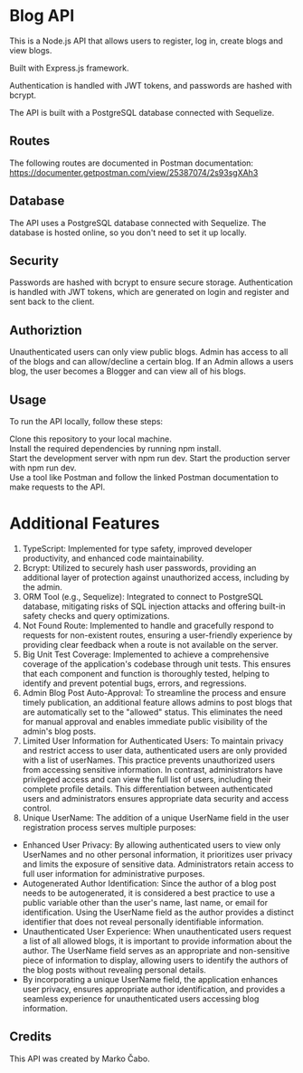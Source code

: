 # Blog API

This is a Node.js API that allows users to register, log in, create blogs and view blogs.

Built with Express.js framework.

Authentication is handled with JWT tokens, and passwords are hashed with bcrypt.

The API is built with a PostgreSQL database connected with Sequelize.

## Routes

The following routes are documented in Postman documentation:
https://documenter.getpostman.com/view/25387074/2s93sgXAh3

## Database

The API uses a PostgreSQL database connected with Sequelize. The database is hosted online, so you don't need to set it up locally.

## Security

Passwords are hashed with bcrypt to ensure secure storage. Authentication is handled with JWT tokens, which are generated on login and register and sent back to the client.

## Authoriztion

Unauthenticated users can only view public blogs.
Admin has access to all of the blogs and can allow/decline a certain blog.
If an Admin allows a users blog, the user becomes a Blogger and can view all of his blogs.

## Usage

To run the API locally, follow these steps:

Clone this repository to your local machine.  
Install the required dependencies by running npm install.  
Start the development server with npm run dev.
Start the production server with npm run dev.  
Use a tool like Postman and follow the linked Postman documentation to make requests to the API.

# Additional Features

1. TypeScript: Implemented for type safety, improved developer productivity, and enhanced code maintainability.
2. Bcrypt: Utilized to securely hash user passwords, providing an additional layer of protection against unauthorized access, including by the admin.
3. ORM Tool (e.g., Sequelize): Integrated to connect to PostgreSQL database, mitigating risks of SQL injection attacks and offering built-in safety checks and query optimizations.
4. Not Found Route: Implemented to handle and gracefully respond to requests for non-existent routes, ensuring a user-friendly experience by providing clear feedback when a route is not available on the server.
5. Big Unit Test Coverage: Implemented to achieve a comprehensive coverage of the application's codebase through unit tests. This ensures that each component and function is thoroughly tested, helping to identify and prevent potential bugs, errors, and regressions.
6. Admin Blog Post Auto-Approval: To streamline the process and ensure timely publication, an additional feature allows admins to post blogs that are automatically set to the "allowed" status. This eliminates the need for manual approval and enables immediate public visibility of the admin's blog posts.
7. Limited User Information for Authenticated Users: To maintain privacy and restrict access to user data, authenticated users are only provided with a list of userNames. This practice prevents unauthorized users from accessing sensitive information. In contrast, administrators have privileged access and can view the full list of users, including their complete profile details. This differentiation between authenticated users and administrators ensures appropriate data security and access control.
8. Unique UserName: The addition of a unique UserName field in the user registration process serves multiple purposes:

- Enhanced User Privacy: By allowing authenticated users to view only UserNames and no other personal information, it prioritizes user privacy and limits the exposure of sensitive data. Administrators retain access to full user information for administrative purposes.
- Autogenerated Author Identification: Since the author of a blog post needs to be autogenerated, it is considered a best practice to use a public variable other than the user's name, last name, or email for identification. Using the UserName field as the author provides a distinct identifier that does not reveal personally identifiable information.
- Unauthenticated User Experience: When unauthenticated users request a list of all allowed blogs, it is important to provide information about the author. The UserName field serves as an appropriate and non-sensitive piece of information to display, allowing users to identify the authors of the blog posts without revealing personal details.
- By incorporating a unique UserName field, the application enhances user privacy, ensures appropriate author identification, and provides a seamless experience for unauthenticated users accessing blog information.

## Credits

This API was created by Marko Čabo.
